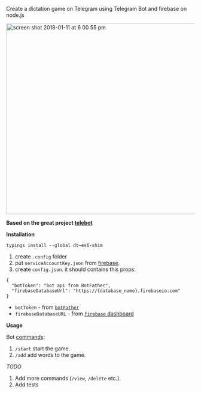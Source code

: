 Create a dictation game on Telegram using Telegram Bot and firebase on node.js

<img width="508" alt="screen shot 2018-01-11 at 6 00 55 pm" src="https://user-images.githubusercontent.com/3723951/34834126-d4594666-f6f9-11e7-98ec-eabcba871a87.png">


**Based on the great project [telebot](https://github.com/mullwar/telebot)**

**Installation**

```
typings install --global dt~es6-shim
```

1. create `.config` folder
2. put `serviceAccountKey.json` from [firebase](https://firebase.google.com/docs/admin/setup#add_firebase_to_your_app).
3. create `config.json`. it should contains this props:

```
{
  "botToken": "bot api from BotFather",
  "firebaseDatabaseUrl": "https://{database_name}.firebaseio.com"
}
```
- `botToken` - from [`botFather`](https://core.telegram.org/bots#6-botfather)
- `firebaseDatabaseURL` - from [`firebase` dashboard](https://firebase.google.com/docs/database/web/start)

**Usage**

Bot [commands](https://core.telegram.org/bots#global-commands):

1. `/start` start the game.
2. `/add` add words to the game.

*TODO*

1. Add more commands (`/view`, `/delete` etc.).
2. Add tests